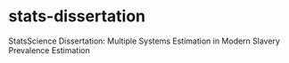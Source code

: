 # stats-dissertation
StatsScience Dissertation: Multiple Systems Estimation in Modern Slavery Prevalence Estimation
